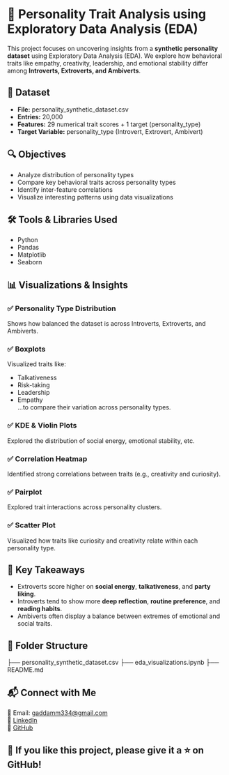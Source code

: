 # 🧠 Personality Trait Analysis using Exploratory Data Analysis (EDA)

This project focuses on uncovering insights from a **synthetic personality dataset** using Exploratory Data Analysis (EDA). We explore how behavioral traits like empathy, creativity, leadership, and emotional stability differ among **Introverts, Extroverts, and Ambiverts**.

## 📁 Dataset

- **File:** personality_synthetic_dataset.csv
- **Entries:** 20,000
- **Features:** 29 numerical trait scores + 1 target (personality_type)
- **Target Variable:** personality_type (Introvert, Extrovert, Ambivert)

## 🔍 Objectives

- Analyze distribution of personality types
- Compare key behavioral traits across personality types
- Identify inter-feature correlations
- Visualize interesting patterns using data visualizations

## 🛠️ Tools & Libraries Used

- Python
- Pandas
- Matplotlib
- Seaborn

## 📊 Visualizations & Insights

### ✅ Personality Type Distribution
Shows how balanced the dataset is across Introverts, Extroverts, and Ambiverts.

### ✅ Boxplots
Visualized traits like:
- Talkativeness
- Risk-taking
- Leadership
- Empathy  
…to compare their variation across personality types.

### ✅ KDE & Violin Plots
Explored the distribution of social energy, emotional stability, etc.

### ✅ Correlation Heatmap
Identified strong correlations between traits (e.g., creativity and curiosity).

### ✅ Pairplot
Explored trait interactions across personality clusters.

### ✅ Scatter Plot
Visualized how traits like curiosity and creativity relate within each personality type.

## 🧠 Key Takeaways

- Extroverts score higher on **social energy**, **talkativeness**, and **party liking**.
- Introverts tend to show more **deep reflection**, **routine preference**, and **reading habits**.
- Ambiverts often display a balance between extremes of emotional and social traits.

## 📎 Folder Structure

├── personality_synthetic_dataset.csv
├── eda_visualizations.ipynb
├── README.md


## 📬 Connect with Me

📧 Email: gaddamm334@gmail.com  
🔗 [LinkedIn](https://www.linkedin.com/in/mounikagaddam)  
🔗 [GitHub](https://github.com/Mounikagaddamm)

## 🌟 If you like this project, please give it a ⭐ on GitHub!



